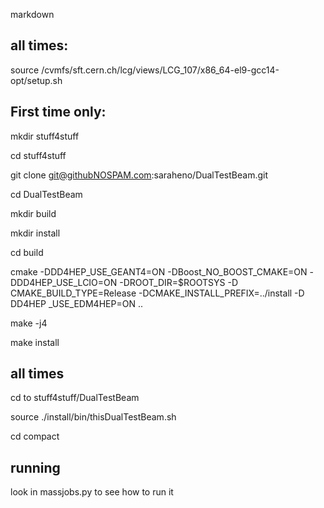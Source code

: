 markdown 
##  all times:

source /cvmfs/sft.cern.ch/lcg/views/LCG_107/x86_64-el9-gcc14-opt/setup.sh


## First time only:

mkdir stuff4stuff

cd stuff4stuff
 
git clone git@githubNOSPAM.com:saraheno/DualTestBeam.git

cd DualTestBeam

mkdir build

mkdir install

cd build

cmake -DDD4HEP_USE_GEANT4=ON -DBoost_NO_BOOST_CMAKE=ON -DDD4HEP_USE_LCIO=ON -DROOT_DIR=$ROOTSYS -D CMAKE_BUILD_TYPE=Release -DCMAKE_INSTALL_PREFIX=../install -D DD4HEP _USE_EDM4HEP=ON ..

make -j4

make install


## all times

cd to stuff4stuff/DualTestBeam	

source ./install/bin/thisDualTestBeam.sh

cd compact

## running

look in massjobs.py to see how to run it